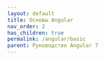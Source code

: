 ```yaml
---
layout: default
title: Основы Angular
nav_order: 2
has_children: true
permalink: /angular/basic
parent: Руководство Angular 7
---
```

